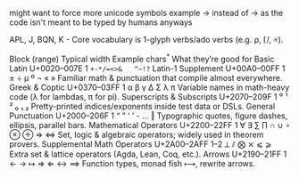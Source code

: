 might want to force more unicode symbols
example → instead of ->
as the code isn't meant to be typed by humans anyways


APL, J, BQN, K - Core vocabulary is 1-glyph verbs/ado verbs (e.g. ⍴, ⌈/, ⍟).

Block (range)	Typical width	Example chars<sup>*</sup>	What they’re good for
Basic Latin U+0020–007E	1	`+-*/=<>&	^~!?`
Latin-1 Supplement U+00A0–00FF	1	± ÷ µ º ¬ « »	Familiar math & punctuation that compile almost everywhere.
Greek & Coptic U+0370–03FF	1	α β γ Δ Σ λ π	Variable names in math-heavy code (λ for lambdas, π for pi).
Superscripts & Subscripts U+2070–209F	1	⁰ ¹ ² ₀ ₁ ₂	Pretty-printed indices/exponents inside test data or DSLs.
General Punctuation U+2000–206F	1	“ ” ‘ ’ - … ‖	Typographic quotes, figure dashes, ellipsis, parallel bars.
Mathematical Operators U+2200–22FF	1	∀ ∃ ∑ ∏ ∩ ∪ ∘ ⊗ ⊕ ⇒ ⇔	Set, logic & algebraic operators; widely used in theorem provers.
Supplemental Math Operators U+2A00–2AFF	1–2	⟂ ⫽ ⨂ ⨯ ⩽ ⩾	Extra set & lattice operators (Agda, Lean, Coq, etc.).
Arrows U+2190–21FF	1	← → ↦ ⇒ ⇐ ↔ ⟹	Function types, monad fish ⟼, rewrite arrows.
